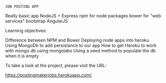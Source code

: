	JOB POSTING APP

Really basic app
NodeJS + Express
npm for node packages
bower for "web services"
bootstrap
AngularJS


Learning objectives:

Difference between NPM and Bower
Deploying node apps into heroku
Using MongoDb to add persistance to our app
How to get Heroku to work with mongo db using mongolabs
Using a seed method to populate the db when it is empty

To take a look at the project, please visit the URL:

https://postingmakerjobs.herokuapp.com/